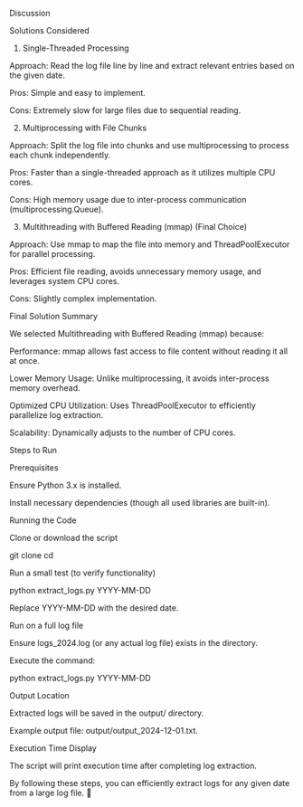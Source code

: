 Discussion

Solutions Considered

1. Single-Threaded Processing

Approach: Read the log file line by line and extract relevant entries based on the given date.

Pros: Simple and easy to implement.

Cons: Extremely slow for large files due to sequential reading.

2. Multiprocessing with File Chunks

Approach: Split the log file into chunks and use multiprocessing to process each chunk independently.

Pros: Faster than a single-threaded approach as it utilizes multiple CPU cores.

Cons: High memory usage due to inter-process communication (multiprocessing.Queue).

3. Multithreading with Buffered Reading (mmap) (Final Choice)

Approach: Use mmap to map the file into memory and ThreadPoolExecutor for parallel processing.

Pros: Efficient file reading, avoids unnecessary memory usage, and leverages system CPU cores.

Cons: Slightly complex implementation.

Final Solution Summary

We selected Multithreading with Buffered Reading (mmap) because:

Performance: mmap allows fast access to file content without reading it all at once.

Lower Memory Usage: Unlike multiprocessing, it avoids inter-process memory overhead.

Optimized CPU Utilization: Uses ThreadPoolExecutor to efficiently parallelize log extraction.

Scalability: Dynamically adjusts to the number of CPU cores.

Steps to Run

Prerequisites

Ensure Python 3.x is installed.

Install necessary dependencies (though all used libraries are built-in).

Running the Code

Clone or download the script

git clone <repository-link>
cd <repository-folder>

Run a small test (to verify functionality)

python extract_logs.py YYYY-MM-DD

Replace YYYY-MM-DD with the desired date.

Run on a full log file

Ensure logs_2024.log (or any actual log file) exists in the directory.

Execute the command:

python extract_logs.py YYYY-MM-DD

Output Location

Extracted logs will be saved in the output/ directory.

Example output file: output/output_2024-12-01.txt.

Execution Time Display

The script will print execution time after completing log extraction.

By following these steps, you can efficiently extract logs for any given date from a large log file. 🚀
